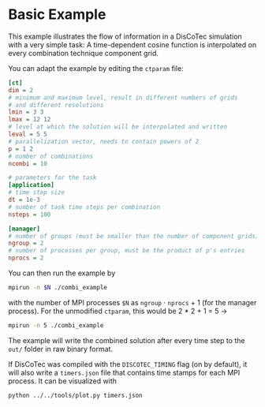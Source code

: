 # Basic Example

This example illustrates the flow of information in a DisCoTec simulation with
a very simple task: A time-dependent cosine function is interpolated on every
combination technique component grid.

You can adapt the example by editing the `ctparam` file:

```ini
[ct]
dim = 2
# minimum and maximum level, result in different numbers of grids
# and different resolutions
lmin = 3 3 
lmax = 12 12
# level at which the solution will be interpolated and written
leval = 5 5 
# parallelization vector, needs to contain powers of 2
p = 1 2
# number of combinations
ncombi = 10

# parameters for the task
[application]
# time step size
dt = 1e-3
# number of task time steps per combination
nsteps = 100

[manager]
# number of groups (must be smaller than the number of component grids)
ngroup = 2
# number of processes per group, must be the product of p's entries
nprocs = 2

```

You can then run the example by

```bash
mpirun -n $N ./combi_example
```

with the number of MPI processes `$N`
as `ngroup` $\cdot$ `nprocs` + 1 (for the manager process).
For the unmodified `ctparam`, this would be 2 * 2 + 1 = 5 ->

```bash
mpirun -n 5 ./combi_example
```

The example will write the combined solution after every time step
to the `out/` folder in raw binary format.

If DisCoTec was compiled with the `DISCOTEC_TIMING` flag (on by default),
it will also write a `timers.json` file that contains time stamps for each
MPI process. It can be visualized with

```bash
python ../../tools/plot.py timers.json
```
